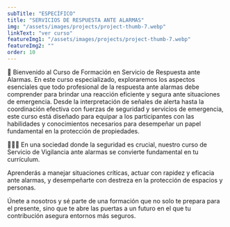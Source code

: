 ```yaml
---
subTitle: "ESPECÍFICO" 
title: "SERVICIOS DE RESPUESTA ANTE ALARMAS"
img: "/assets/images/projects/project-thumb-7.webp"
linkText: "ver curso"
featureImg1: "/assets/images/projects/project-thumb-7.webp"
featureImg2: ""
order: 10
---
```

🚨 Bienvenido al Curso de Formación en Servicio de Respuesta ante Alarmas. En este curso especializado, exploraremos 
los aspectos esenciales que todo profesional de la respuesta ante alarmas debe comprender para brindar una reacción 
eficiente y segura ante situaciones de emergencia. Desde la interpretación de señales de alerta hasta la coordinación 
efectiva con fuerzas de seguridad y servicios de emergencia, este curso está diseñado para equipar a los participantes 
con las habilidades y conocimientos necesarios para desempeñar un papel fundamental en la protección de propiedades. 

👮‍♂️👮 En una sociedad donde la seguridad es crucial, nuestro curso de Servicio de Vigilancia ante alarmas se convierte 
fundamental en tu currículum.

Aprenderás a manejar situaciones críticas, actuar con rapidez y eficacia ante alarmas, y desempeñarte con destreza en 
la protección de espacios y personas. 


Únete a nosotros y sé parte de una formación que no solo te prepara para el presente, sino que te abre las puertas a
un futuro en el que tu contribución asegura entornos más seguros.